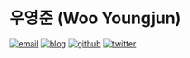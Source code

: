 # 우영준 (Woo Youngjun)

[![email](https://img.shields.io/badge/Email-a%40hax0r.info-brightgreen.svg)](mailto:a@hax0r.info)
[![blog](https://img.shields.io/badge/Blog-blog.hax0r.info-red.svg)](http://blog.hax0r.info)
[![github](https://img.shields.io/badge/Github-webhacking-lightgrey.svg)](https://github.com/webhacking/)
[![twitter](https://img.shields.io/badge/Twitter-Hax0rKR-yellow.svg)](https://twitter.com/Hax0rKR)
